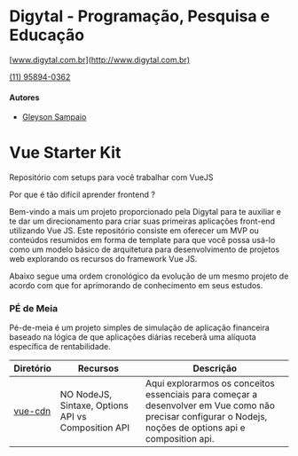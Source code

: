 # Digytal - Programação, Pesquisa e Educação
[www.digytal.com.br](http://www.digytal.com.br)

[(11) 95894-0362](https://api.whatsapp.com/send?phone=5511958940362)

#### Autores
- [Gleyson Sampaio](https://github.com/glysns)


# Vue Starter Kit
Repositório com setups para você trabalhar com VueJS

Por que é tão difícil aprender frontend ?

Bem-vindo a mais um projeto proporcionado pela Digytal para te auxiliar e te dar um direcionamento para criar suas primeiras aplicações front-end utilizando Vue JS.
Este repositório consiste em oferecer um MVP ou conteúdos resumidos em forma de template para que você possa usá-lo como um modelo básico de arquitetura para desenvolvimento de projetos web explorando os recursos do framework Vue JS.

Abaixo segue uma ordem cronológico da evolução de um mesmo projeto de acordo com que for aprimorando de conhecimento em seus estudos.

### PÉ de Meia
Pé-de-meia é um projeto simples de simulação de aplicação financeira baseado na lógica de que aplicações diárias receberã uma alíquota específica de rentabilidade.

|Diretório|Recursos|Descrição|
|----------|---------|-------|
|[vue-cdn](https://github.com/glysns/backend-stater-kit/tree/main/spring/springboot-crud-api)|NO NodeJS, Sintaxe, Options API vs Composition API|Aqui explorarmos os conceitos essenciais para começar a desenvolver em Vue como não precisar configurar o Nodejs, noções de options api e composition api.|
